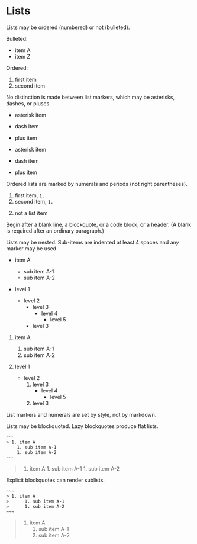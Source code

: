 # Lists

Lists may be ordered (numbered) or not (bulleted).

Bulleted:

* item A
* item Z

Ordered:

1. first item
2. second item

No distinction is made between list markers, which may be
asterisks, dashes, or pluses.

* asterisk item
- dash item
+ plus item
* asterisk item
- dash item
+ plus item

Ordered lists are marked by numerals and periods (not right
parentheses).

1. first item, `1.`
1. second item, `1.`

2) not a list item

Begin after a blank line, a blockquote, or a code block, or a header.
(A blank is required after an ordinary paragraph.)

Lists may be nested.  Sub-items are indented at least 4 spaces
and any marker may be used.

* item A
    - sub item A-1
    * sub item A-2

* level 1
    - level 2
        * level 3
            + level 4
                * level 5
        * level 3
		
1. item A
    1. sub item A-1
    1. sub item A-2

1. level 1
    - level 2
        1. level 3
            + level 4
                * level 5
        1. level 3

List markers and numerals are set by style, not by markdown.

Lists may be blockquoted.  Lazy blockquotes produce flat lists.
~~~~
~~~
> 1. item A
    1. sub item A-1
    1. sub item A-2
~~~
~~~~
> 1. item A
    1. sub item A-1
    1. sub item A-2

Explicit blockquotes can render sublists.
~~~~
~~~
> 1. item A
>      1. sub item A-1
>      1. sub item A-2
~~~
~~~~
> 1. item A
>      1. sub item A-1
>      1. sub item A-2

